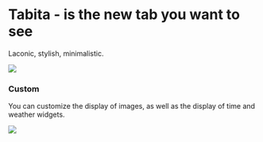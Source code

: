 # Tabita - is the new tab you want to see

Laconic, stylish, minimalistic.

<img src="https://lh3.googleusercontent.com/BhVxRUP9HQx-Tkdmlz-WfTwURDwNs7kpXc-A5Q8j5E5D2-MhxY2FvOUHmWqPgwn0yTwf_Y6lPQ8DlB2P2FDa-BiXQs-7PV9ybkOAWn4lFAbSqphiWtXz5kYRbMqduUM6OCLjaeK8QlLxkTjXmTP_KqAhRusuYzWK63CZr-kE22sGVYJbjzWJhaG6EYRAQ4AB1lDPR_dLZNQ8_DvL7FoVjrheaI9i3l3ikR6KBtpQSQFmKbatWBDuz7nnXi9BZHBefin_eJ2Gv6fYPlJI4RN4S0CuTQZ-O0iSdgNfPpZzDquqGrPcsI0kz-vRKtvVBTR1hXIs2fftMo5rDpXOxrfmACkgrEk2DtijhM703xmpFpXCjMsLJTssYkkrEGwrVNqhPJS3z5y3cHppmCMWN0wVFeuwH0pIbJv4iMZElSOIuIRtDp7HAKnVtMEu4XIeBrkjPw5vxoP6iiPCMwTFm8r81Ga6_Ms9xc2gfa1Bi-vwVkgpabSp6CRjI8iNTATetMKNH5TNhADxWV_BoOYHmuDGDq89oJlj-pY2isJS_hJAlwq2veDUs1blf82DDdXq9ykWfDcyvPgrt4VmRb_OEEr52eryrevI6nR40Qp1RNztHrx6gJl1K9riIclHMXfEL8u3y6qvOzeKuecLg-RJajS9glFYxvmZwDOhoPZmrMnDQhZ3IfCd3pMa6N-CHowSAXDm_rt2A08JdxKAQSY8x2HPvyfnYobAWnWXcWvVZ59srN0wNU4gNGqCKB4bCgOWzO55SzbjUBzLcbrO4qpG0udMiKqZsTlmXi9yqmoYaRFvcL1fEq2XrVs4z9wffKV6X6v4HaOt0Fbgz9DEQKsSZazcLkZkXQlqMkvmENp7e7BC_JwcgYb5Pvq7VfHA7sIa8nx3HbeOYURUenCKp5Yvsfl8GudrgBMNo2niqGRZTIU503nWfDt8vTk_ucELSta49tNgimrGdzv_6-CEPDVO-Gr1bw=w1280-h824-no?authuser=0" />

### Custom

You can customize the display of images, as well as the display of time and weather widgets.

<img src="https://lh3.googleusercontent.com/IhDCYoZkhCrf9vpApNG1-y7tsNTV2NBwUKCOrjRs9fDQ5Ycm_zYuGJtweBXZ0uvBwmeVx5OwFmew8XR-HTKHQQ8A-zJOa46llyOI-YjNBR078lLFWx9lpvfJnrVT3H1QDb5jK6nquJiPsD57e5ltilzYwuUQKN203oCSqg0SfQRAssQDI3NIC5z6FwSUYT37Zu12ks63P2Wn-TlHrMHrSshLNS5_jWmMna8qE3fP3A4hd-6y-WboFPbnYai_YSXI1YfygGzQJHwEP03o5iZ2YvDGnlcz-S3HUX-reujAAQS72-4iS-4JJeMNpBbFeWnXiphKr9Zwcpf8Bp38lwEmVM9DodIkhtQqBhKih5NJDzBjFb9dnlQbD8pGNBhaQDGhoJd8pemFJNCPXS-JxoTh1-MwKRrCgQ6iEfs31c24b1Yy1eYsNFU5aOwqMI1En3FuGhuCugSoCGtdfZxtI9d9-itvTzgVxl6J_LHydOohYRO_NvdKYRvh_8KyvVEayj3MfN2AHX5Sn0MFjLrj9ptsXFRedR5MPWW9OzpAHyJisRMamQTkv4ensDVc6u0z0CbvItT9nRWqOCXON8w9yBsuV1GU7xQFZJCbsSW93-5Vik2koIX0snNH2cJSvjE_PKVQ4LbVhNJki5LlteY5uXC54OM4sKfFy0O0d6V6YyhqGBwJgNfF_DuRpxIt6UT8QTviMvr1P9dgnoo7b2pGJbTPlVN0yLf69iGkRq_0MJi5gXrj4x300qnLrcevqdt71LKyYzT7BnDQkYJRVHNtKGqQecj-gVO9W_sfDZ8vYmEb1SSHpyOlI_-z1r6d7qR87zBUp-yawWkGRQGokhGyU0n0G0TQK-DlJGseL80NZZMTDXqMtUhpUwkKxUrqHAK0aWW3mAJChMkHQiAghWo_wMrgR-4xm3ndYP0BiLmBA_HWLIk54ybvBKtbzAcT-WNcniIkM85DoQpUAqx4q0AUIsJNyQ=w1280-h826-no?authuser=0" />
